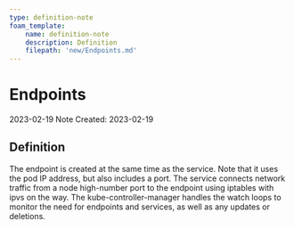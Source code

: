 ```yaml
---
type: definition-note
foam_template:
    name: definition-note
    description: Definition
    filepath: 'new/Endpoints.md'
---
```

# Endpoints
2023-02-19
Note Created: 2023-02-19

## Definition

The endpoint is created at the same time as the service. Note that it
uses the pod IP address, but also includes a port. The service connects
network traffic from a node high-number port to the endpoint using
iptables with ipvs on the way. The kube-controller-manager handles the
watch loops to monitor the need for endpoints and services, as well as
any updates or deletions.